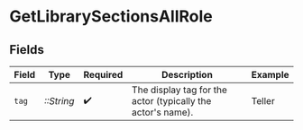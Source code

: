 # GetLibrarySectionsAllRole


## Fields

| Field                                                       | Type                                                        | Required                                                    | Description                                                 | Example                                                     |
| ----------------------------------------------------------- | ----------------------------------------------------------- | ----------------------------------------------------------- | ----------------------------------------------------------- | ----------------------------------------------------------- |
| `tag`                                                       | *::String*                                                  | :heavy_check_mark:                                          | The display tag for the actor (typically the actor's name). | Teller                                                      |